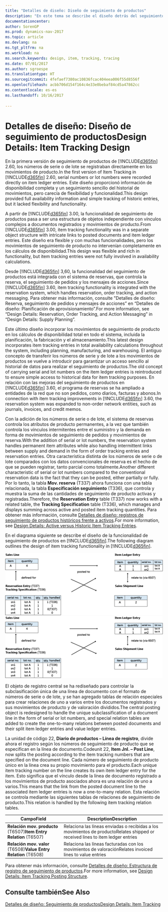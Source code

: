 ```yaml
---
title: "Detalles de diseño: Diseño de seguimiento de productos"
description: "En este tema se describe el diseño detrás del seguimiento de producto en [!INCLUDE[d365fin](includes/d365fin_md.md)]."
documentationcenter: 
author: SorenGP
ms.prod: dynamics-nav-2017
ms.topic: article
ms.devlang: na
ms.tgt_pltfrm: na
ms.workload: na
ms.search.keywords: design, item, tracking, tracing
ms.date: 07/01/2017
ms.author: sgroespe
ms.translationtype: HT
ms.sourcegitcommit: 4fefaef7380ac10836fcac404eea006f55d8556f
ms.openlocfilehash: acbb706d154f164c4e33e0bebaf84cd5a47862cc
ms.contentlocale: es-es
ms.lasthandoff: 10/16/2017

---
```

# <a name="design-details-item-tracking-design"></a><span data-ttu-id="77caa-103">Detalles de diseño: Diseño de seguimiento de productos</span><span class="sxs-lookup"><span data-stu-id="77caa-103">Design Details: Item Tracking Design</span></span>
<span data-ttu-id="77caa-104">En la primera versión de seguimiento de productos de [!INCLUDE[d365fin](includes/d365fin_md.md)] 2.60, los números de serie o de lote se registraban directamente en los movimientos de producto.</span><span class="sxs-lookup"><span data-stu-id="77caa-104">In the first version of Item Tracking in [!INCLUDE[d365fin](includes/d365fin_md.md)] 2.60, serial numbers or lot numbers were recorded directly on item ledger entries.</span></span> <span data-ttu-id="77caa-105">Este diseño proporcionó información de disponibilidad completa y un seguimiento sencillo del historial de movimientos, pero carecía de flexibilidad y funcionalidad.</span><span class="sxs-lookup"><span data-stu-id="77caa-105">This design provided full availability information and simple tracking of historic entries, but it lacked flexibility and functionality.</span></span>  

<span data-ttu-id="77caa-106">A partir de [!INCLUDE[d365fin](includes/d365fin_md.md)] 3.00, la funcionalidad de seguimiento de productos pasa a ser una estructura de objetos independiente con vínculos complejos a documentos registrados y movimientos de producto.</span><span class="sxs-lookup"><span data-stu-id="77caa-106">From [!INCLUDE[d365fin](includes/d365fin_md.md)] 3.00, item tracking functionality was in a separate object structure with intricate links to posted documents and item ledger entries.</span></span> <span data-ttu-id="77caa-107">Este diseño era flexible y con muchas funcionalidades, pero los movimientos de seguimiento de producto no intervenían completamente en los cálculos de disponibilidad.</span><span class="sxs-lookup"><span data-stu-id="77caa-107">This design was flexible and rich in functionality, but item tracking entries were not fully involved in availability calculations.</span></span>  

<span data-ttu-id="77caa-108">Desde [!INCLUDE[d365fin](includes/d365fin_md.md)] 3,60, la funcionalidad del seguimiento de productos está integrada con el sistema de reservas, que controla la reserva, el seguimiento de pedidos y los mensajes de acciones.</span><span class="sxs-lookup"><span data-stu-id="77caa-108">Since [!INCLUDE[d365fin](includes/d365fin_md.md)] 3.60, item tracking functionality is integrated with the reservation system, which handles reservation, order tracking, and action messaging.</span></span> <span data-ttu-id="77caa-109">Para obtener más información, consulte "Detalles de diseño: Reserva, seguimiento de pedidos y mensajes de acciones” en “Detalles de diseño: Planificación de aprovisionamiento”.</span><span class="sxs-lookup"><span data-stu-id="77caa-109">For more information, see “Design Details: Reservation, Order Tracking, and Action Messaging” in “Design Details: Supply Planning”.</span></span>  

<span data-ttu-id="77caa-110">Este último diseño incorporar los movimientos de seguimiento de producto en los cálculos de disponibilidad total en todo el sistema, incluida la planificación, la fabricación y el almacenamiento.</span><span class="sxs-lookup"><span data-stu-id="77caa-110">This latest design incorporates item tracking entries in total availability calculations throughout the system, including planning, manufacturing, and warehousing.</span></span> <span data-ttu-id="77caa-111">El antiguo concepto de transferir los números de serie y de lote a los movimientos de productos se vuelve a introducir para garantizar un acceso sencillo al historial de datos para realizar el seguimiento de productos.</span><span class="sxs-lookup"><span data-stu-id="77caa-111">The old concept of carrying serial and lot numbers on the item ledger entries is reintroduced to ensure simple access to historical data for item tracking purposes.</span></span> <span data-ttu-id="77caa-112">En relación con las mejoras del seguimiento de productos en [!INCLUDE[d365fin](includes/d365fin_md.md)] 3.60, el programa de reservas se ha ampliado a entidades de la red que no son pedidos, como diarios, facturas y abonos.</span><span class="sxs-lookup"><span data-stu-id="77caa-112">In connection with item tracking improvements in [!INCLUDE[d365fin](includes/d365fin_md.md)] 3.60, the reservation system was expanded to non-order network entities, such as journals, invoices, and credit memos.</span></span>  

<span data-ttu-id="77caa-113">Con la adición de los números de serie o de lote, el sistema de reservas controla los atributos de producto permanentes, a la vez que también controla los vínculos intermitentes entre el suministro y la demanda en forma de movimientos de seguimiento de pedidos y movimientos de reserva.</span><span class="sxs-lookup"><span data-stu-id="77caa-113">With the addition of serial or lot numbers, the reservation system handles permanent item attributes while also handling intermittent links between supply and demand in the form of order tracking entries and reservation entries.</span></span> <span data-ttu-id="77caa-114">Otra característica distinta de los números de serie o de lote comparados con los datos convencionales de reserva es el hecho de que se pueden registrar, tanto parcial como totalmente.</span><span class="sxs-lookup"><span data-stu-id="77caa-114">Another different characteristic of serial or lot numbers compared to the conventional reservation data is the fact that they can be posted, either partially or fully.</span></span> <span data-ttu-id="77caa-115">Por lo tanto, la tabla **Mov. reserva** (T337) ahora funciona con una tabla relacionada, la tabla **Especificación seguimiento** (T336), que controla y muestra la suma de las cantidades de seguimiento de producto activas y registradas.</span><span class="sxs-lookup"><span data-stu-id="77caa-115">Therefore, the **Reservation Entry** table (T337) now works with a related table, the **Tracking Specification** table (T336), which manages and displays summing across active and posted item tracking quantities.</span></span> <span data-ttu-id="77caa-116">Para obtener más información, consulte [Detalles de diseño: registros de seguimiento de productos históricos frente a activos](design-details-active-versus-historic-item-tracking-entries.md).</span><span class="sxs-lookup"><span data-stu-id="77caa-116">For more information, see [Design Details: Active versus Historic Item Tracking Entries](design-details-active-versus-historic-item-tracking-entries.md).</span></span>  

<span data-ttu-id="77caa-117">En el diagrama siguiente se describe el diseño de la funcionalidad de seguimiento de productos en [!INCLUDE[d365fin](includes/d365fin_md.md)].</span><span class="sxs-lookup"><span data-stu-id="77caa-117">The following diagram outlines the design of item tracking functionality in [!INCLUDE[d365fin](includes/d365fin_md.md)].</span></span>  

<span data-ttu-id="77caa-118">![Diseño seguimiento de productos](media/design_details_item_tracking_design.png "design_details_item_tracking_design")</span><span class="sxs-lookup"><span data-stu-id="77caa-118">![Item tracking design](media/design_details_item_tracking_design.png "design_details_item_tracking_design")</span></span>  

<span data-ttu-id="77caa-119">El objeto de registro central se ha rediseñado para controlar la subclasificación única de una línea de documento con el formato de números de serie o de lote, y se han agregado tablas de relación especiales para crear relaciones de uno a varios entre los documentos registrados y sus movimientos de producto y de valoración divididos.</span><span class="sxs-lookup"><span data-stu-id="77caa-119">The central posting object is redesigned to handle the unique subclassification of a document line in the form of serial or lot numbers, and special relation tables are added to create the one-to-many relations between posted documents and their split item ledger entries and value ledger entries.</span></span>  

<span data-ttu-id="77caa-120">La unidad de código 22, **Diario de productos – Línea de registro**, divide ahora el registro según los números de seguimiento de producto que se especifican en la línea de documento.</span><span class="sxs-lookup"><span data-stu-id="77caa-120">Codeunit 22, **Item Jnl. – Post Line**, now splits the posting according to the item tracking numbers that are specified on the document line.</span></span> <span data-ttu-id="77caa-121">Cada número de seguimiento de producto único en la línea crea su propio movimiento para el producto.</span><span class="sxs-lookup"><span data-stu-id="77caa-121">Each unique item tracking number on the line creates its own item ledger entry for the item.</span></span> <span data-ttu-id="77caa-122">Esto significa que el vínculo desde la línea de documento registrado a los movimientos de producto asociados ahora es una relación de uno a varios.</span><span class="sxs-lookup"><span data-stu-id="77caa-122">This means that the link from the posted document line to the associated item ledger entries is now a one-to-many relation.</span></span> <span data-ttu-id="77caa-123">Esta relación se controla mediante las siguientes tablas de relaciones de seguimiento de producto.</span><span class="sxs-lookup"><span data-stu-id="77caa-123">This relation is handled by the following item tracking relation tables.</span></span>  

|<span data-ttu-id="77caa-124">Campo</span><span class="sxs-lookup"><span data-stu-id="77caa-124">Field</span></span>|<span data-ttu-id="77caa-125">Description</span><span class="sxs-lookup"><span data-stu-id="77caa-125">Description</span></span>|  
|---------------|---------------------------------------|  
|<span data-ttu-id="77caa-126">**Relación mov. producto** (T6507)</span><span class="sxs-lookup"><span data-stu-id="77caa-126">**Item Entry Relation** (T6507)</span></span>|<span data-ttu-id="77caa-127">Relaciona las líneas enviadas o recibidas a los movimientos de producto</span><span class="sxs-lookup"><span data-stu-id="77caa-127">Relates shipped or received lines to item ledger entries</span></span>|  
|<span data-ttu-id="77caa-128">**Relación mov. valor** (T6508)</span><span class="sxs-lookup"><span data-stu-id="77caa-128">**Value Entry Relation** (T6508)</span></span>|<span data-ttu-id="77caa-129">Relaciona las líneas facturadas con los movimientos de valoración</span><span class="sxs-lookup"><span data-stu-id="77caa-129">Relates invoiced lines to value entries</span></span>|  

<span data-ttu-id="77caa-130">Para obtener más información, consulte [Detalles de diseño: Estructura de registro de seguimiento de productos](design-details-item-tracking-posting-structure.md).</span><span class="sxs-lookup"><span data-stu-id="77caa-130">For more information, see [Design Details: Item Tracking Posting Structure](design-details-item-tracking-posting-structure.md).</span></span>  

## <a name="see-also"></a><span data-ttu-id="77caa-131">Consulte también</span><span class="sxs-lookup"><span data-stu-id="77caa-131">See Also</span></span>  
[<span data-ttu-id="77caa-132">Detalles de diseño: Seguimiento de productos</span><span class="sxs-lookup"><span data-stu-id="77caa-132">Design Details: Item Tracking</span></span>](design-details-item-tracking.md)

